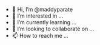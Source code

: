 - 👋 Hi, I’m @maddyparate
- 👀 I’m interested in ...
- 🌱 I’m currently learning ...
- 💞️ I’m looking to collaborate on ...
- 📫 How to reach me ...

<!---
maddyparate/maddyparate is a ✨ special ✨ repository because its `README.md` (this file) appears on your GitHub profile.
You can click the Preview link to take a look at your changes.
--->
